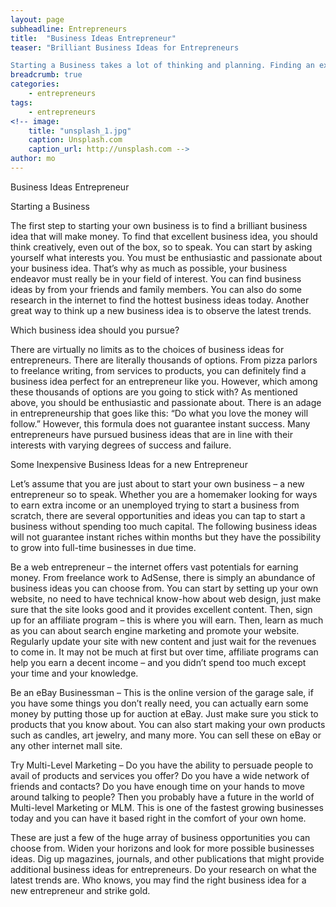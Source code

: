 ```yaml
---
layout: page
subheadline: Entrepreneurs
title:  "Business Ideas Entrepreneur"
teaser: "Brilliant Business Ideas for Entrepreneurs

Starting a Business takes a lot of thinking and planning. Finding an excellent business idea can be a daunting task - what with the different options of business ideas you can choose from. In this article, we will explore the process of finding the right business idea to start on as well as offer some of the hottest and most popular business ideas. A successful business does take a great idea to begin with. However, this is not necessarily the case all the time. An original business idea can either go up or down. Since it is unproven and untested yet, such an idea doesn’t usually come with an established market. "
breadcrumb: true
categories:
    - entrepreneurs
tags:
    - entrepreneurs
<!-- image:
    title: "unsplash_1.jpg"
    caption: Unsplash.com
    caption_url: http://unsplash.com -->
author: mo
---
```


Business Ideas Entrepreneur



Starting a Business

The first step to starting your own business is to find a brilliant business idea that will make money. To find that excellent business idea, you should think creatively, even out of the box, so to speak. You can start by asking yourself what interests you. You must be enthusiastic and passionate about your business idea. That’s why as much as possible, your business endeavor must really be in your field of interest. You can find business ideas by from your friends and family members. You can also do some research in the internet to find the hottest business ideas today. Another great way to think up a new business idea is to observe the latest trends.

Which business idea should you pursue?

There are virtually no limits as to the choices of business ideas for entrepreneurs. There are literally thousands of options. From pizza parlors to freelance writing, from services to products, you can definitely find a business idea perfect for an entrepreneur like you. However, which among these thousands of options are you going to stick with? As mentioned above, you should be enthusiastic and passionate about. There is an adage in entrepreneurship that goes like this: “Do what you love the money will follow.”  However, this formula does not guarantee instant success. Many entrepreneurs have pursued business ideas that are in line with their interests with varying degrees of success and failure.

Some Inexpensive Business Ideas for a new Entrepreneur

Let’s assume that you are just about to start your own business – a new entrepreneur so to speak. Whether you are a homemaker looking for ways to earn extra income or an unemployed trying to start a business from scratch, there are several opportunities and ideas you can tap to start a business without spending too much capital. The following business ideas will not guarantee instant riches within months but they have the possibility to grow into full-time businesses in due time. 

Be a web entrepreneur – the internet offers vast potentials for earning money. From freelance work to AdSense, there is simply an abundance of business ideas you can choose from. You can start by setting up your own website, no need to have technical know-how about web design, just make sure that the site looks good and it provides excellent content. Then, sign up for an affiliate program – this is where you will earn. Then, learn as much as you can about search engine marketing and promote your website. Regularly update your site with new content and just wait for the revenues to come in. It may not be much at first but over time, affiliate programs can help you earn a decent income – and you didn’t spend too much except your time and your knowledge. 

Be an eBay Businessman – This is the online version of the garage sale, if you have some things you don’t really need, you can actually earn some money by putting those up for auction at eBay. Just make sure you stick to products that you know about. You can also start making your own products such as candles, art jewelry, and many more. You can sell these on eBay or any other internet mall site.

Try Multi-Level Marketing – Do you have the ability to persuade people to avail of products and services you offer? Do you have a wide network of friends and contacts? Do you have enough time on your hands to move around talking to people? Then you probably have a future in the world of Multi-level Marketing or MLM. This is one of the fastest growing businesses today and you can have it based right in the comfort of your own home. 

These are just a few of the huge array of business opportunities you can choose from. Widen your horizons and look for more possible businesses ideas. Dig up magazines, journals, and other publications that might provide additional business ideas for entrepreneurs. Do your research on what the latest trends are. Who knows, you may find the right business idea for a new entrepreneur and strike gold.